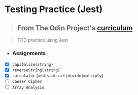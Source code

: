 # Testing Practice (Jest)

> ## From The Odin Project's [curriculum](https://www.theodinproject.com/lessons/testing-practice)

> TDD practice using Jest

- ### Assignments
- [x] `capitalize(string)`
- [x] `reverseString(string)`
- [x] `calculator` (`add|subtract|divide|multiply`)
- [ ] `Caesar Cipher`
- [ ] `Array Analysis`
